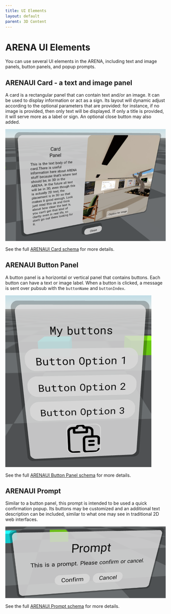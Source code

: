 ```yaml
---
title: UI Elements
layout: default
parent: 3D Content
---
```

# ARENA UI Elements

You can use several UI elements in the ARENA, including text and image panels, button panels, and
popup prompts.

## ARENAUI Card - a text and image panel

A card is a rectangular panel that can contain text and/or an image. It can be used to display
information or act as a sign. Its layout will dynamic adjust according to the optional parameters
that are provided: for instance, if no image is provided, then only text will be displayed. If only
a title is provided, it will serve more as a label or sign. An optional close button may also added.

![img](/assets/img/3dcontent/ui-card.png)

See the full [ARENAUI Card schema](/content/schemas/message/arenaui-card) for more details.

## ARENAUI Button Panel
A button panel is a horizontal or vertical panel that contains buttons. Each button can have a
text or image label. When a button is clicked, a message is sent over pubsub with
the `buttonName` and `buttonIndex`. 

![img](/assets/img/3dcontent/ui-button-panel.png) 

See the full [ARENAUI Button Panel schema](/content/schemas/message/arenaui-button-panel) for more details.
 
## ARENAUI Prompt
Similar to a button panel, this prompt is intended to be used a quick confirmation popup.
Its buttons may be customized and an additional text description can be included, similar 
to what one may see in traditional 2D web interfaces.

![img](/assets/img/3dcontent/ui-prompt.png)

See the full [ARENAUI Prompt schema](/content/schemas/message/arenaui-prompt) for more details.
